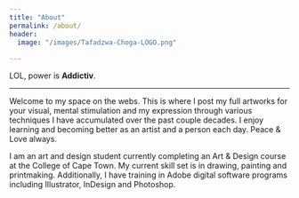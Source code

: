 ```yaml
---
title: "About"
permalink: /about/
header:
  image: "/images/Tafadzwa-Choga-LOGO.png"
  
---
```


   LOL, power is **Addictiv**.


---

   Welcome to my space on the webs. This is where I post my full artworks for your visual, mental stimulation and my expression through various techniques I have accumulated over the past couple decades.
   I enjoy learning and becoming better as an artist and a person each day. Peace & Love always.

   I am an art and design student currently completing an Art & Design course at the College of Cape Town. My current skill set is in drawing, painting and printmaking. Additionally, I have training in Adobe digital software programs including Illustrator, InDesign and Photoshop.
